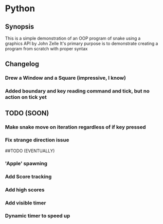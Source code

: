 # Python
## Synopsis

This is a simple demonstration of an OOP program of snake using a graphics API by John Zelle
It's primary purpose is to demonstrate creating a program from scratch with proper syntax


## Changelog

### Drew a Window and a Square (impressive, I know)

### Added boundary and key reading command and tick, but no action on tick yet




## TODO (SOON)
### Make snake move on iteration regardless of if key pressed
### Fix strange direction issue

##TODO (EVENTUALLY)

### 'Apple' spawning
### Add Score tracking
### Add high scores
### Add visible timer
### Dynamic timer to speed up

